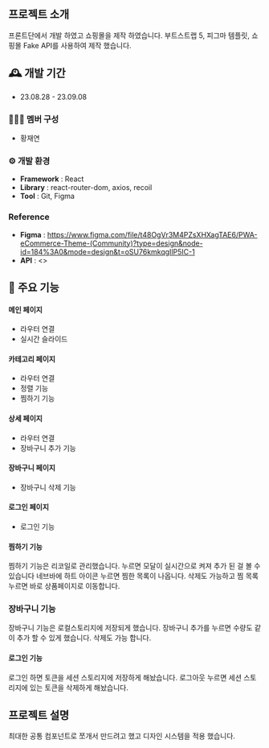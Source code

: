 ##  프로젝트 소개
프론트단에서 개발 하였고 쇼핑몰을 제작 하였습니다. 부트스트랩 5, 피그마 템플릿, 쇼핑몰 Fake API를 사용하여
제작 했습니다.

## 🕰️ 개발 기간
* 23.08.28 - 23.09.08

### 🧑‍🤝‍🧑 멤버 구성
- 황재연

### ⚙️ 개발 환경
- **Framework** : React
- **Library** : react-router-dom, axios, recoil
- **Tool** : Git, Figma

### Reference
- **Figma** : <https://www.figma.com/file/t48OgVr3M4PZsXHXagTAE6/PWA-eCommerce-Theme-(Community)?type=design&node-id=184%3A0&mode=design&t=oSU76kmkqgIlP5IC-1>
- **API** : <>

## 📌 주요 기능
#### 메인 페이지
- 라우터 연결
- 실시간 슬라이드
#### 카테고리 페이지
- 라우터 연결
- 정렬 기능
- 찜하기 기능
#### 상세 페이지
- 라우터 연결
- 장바구니 추가 기능
#### 장바구니 페이지
- 장바구니 삭제 기능
#### 로그인 페이지
- 로그인 기능
#### 찜하기 기능
찜하기 기능은 리코일로 관리했습니다.
누르면 모달이 실시간으로 켜져 추가 된 걸 볼 수 있습니다
네브바에 하트 아이콘 누르면 찜한 목록이 나옵니다.
삭제도 가능하고 찜 목록 누르면 바로 상품페이지로 이동합니다.
### 장바구니 기능
장바구니 기능은 로컬스토리지에 저장되게 했습니다.
장바구니 추가를 누르면 수량도 같이 추가 할 수 있게 했습니다.
삭제도 가능 합니다.
#### 로그인 기능
로그인 하면 토큰을 세션 스토리지에 저장하게 해놨습니다.
로그아웃 누르면 세션 스토리지에 있는 토큰을 삭제하게 해놨습니다.

##  프로젝트 설명
최대한 공통 컴포넌트로 쪼개서 만드려고 했고 디자인 시스템을 적용 했습니다.